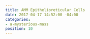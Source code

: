 ```yaml
---
title: AMM Epithelioreticular Cells
date: 2017-04-17 14:52:00 -04:00
categories:
- a-mysterious-mass
position: 10
---
```


